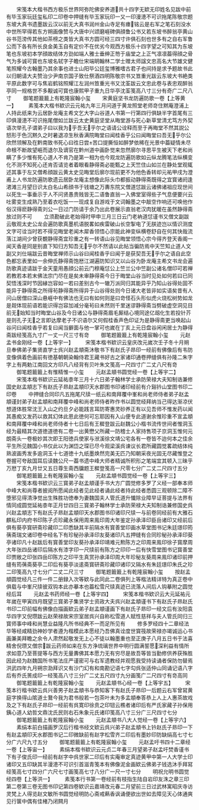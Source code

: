 <!-- { "loadSidebar": true } -->
　　宋笺本大楷书西方极乐世界阿弥陀佛安养道共十四字无欵无印姓名见跋中前有毕玉家玩廷玺私印二印卷中押缝有毕玉家玩印一又一印漫漶不可识拖尾陈敬宗题东坡大真书遗墨跋云汉以前无大真书润州金山寺足有瘗铭云是右军之笔石刻没水中世所罕得若东方朔画像赞与大唐中兴颂磨崕碑俱顔鲁公书又若东坡书醉翁亭黄山谷书范滂传其他如茶榜之类皆大真书方圆可经三四寸许俱石刻也世多有之自右军鲁公而下各有所长良金美玉自有定价不在优劣今观西方极乐十四字望之可知其为东坡笔也东坡初本学顔故结体方劲如端人雅士垂绅正笏于庙堂之上正气凛凛葢得顔之骨气为多诚可寳也东坡名轼字子瞻仕宋端眀翰林二学士赠太师諡文忠高名大节雄文健笔照耀今古翰墨乃其余事也进士山阳毕公廷玺博雅嗜古君子也间持是求予题故书此以归朝请大夫赞治少尹南京国子致仕祭酒四明陈敬宗书又笪重光跋云东坡大书絶类平原此数字可与焦岩鹤铭照耀江左润州笪重光书又沈荃跋云文忠此卷与表忠观醉翁亭同一规格世不多觏诚可寳也康熙甲子重九日华亭沈荃笺高八寸三分有奇广二尺八寸
　　御笔题籖籖上有乾隆宸翰小玺
　　宋黄庭坚书龙防遍防歌一卷【上等黄一】
　　素笺本大楷书欵识云元祐九年三月问道于黄龙照堂老师竒住黙庵澄浦上人持此纸来为云居卧龙庵主希文乞大字山谷道人书第一行第四行俱缺半字首尾有三印俱漫漶不可识拖尾僧如兰跋云太史黄庭坚堂从晦堂游与死心新草堂清尤笃方外契语次举孔子谓弟子曰以我为乎吾无乎尔之语请公诠释而至于再晦堂不然其説公怒形于色沉黙久之时暑退凉生秋香满院晦堂曰闻桂香乎公曰闻晦堂曰吾无乎尔公欣然领解及在黔南致书死心曰徃日尝苦口提撕恒如醉梦依稀在光景中葢疑情未尽命根不断故望崕而退尔及谪官在黔州道中画卧觉来忽然廓尔寻思平生被天下老和尚瞒了多少惟有死心道人不肯乃是第一相为也今观龙防遍防歌如云纵龙腾笔法纵横变化不测不知死心还肯否请览者着眼看静得斋必能甄之上天竺住山如兰在静处堂观辄述其事于左又僧希顔跋云黄太史见晦堂后廓尔现前更不为他色香转却元祐甲戌为澄甫上人书龙防遍防歌遗云居卧龙庵主想像此际头巾都振动静得斋既得之宜寳诸阏逢涒滩三月望日识太白名山希顔书于钱塘之万夀东院又僧道怤跋云诸佛诸祖应现世间以死生一事垂示于人不问贤愚贵贱皆无二语鲁直翁一入佛堂室得些子气息便要兴云吐雾变生成熟乃至着衣吃饭一一现成复自游戏于文词翰墨之中敲空作响还可唤他作俗汉得麽静得斋刘公一日过门防请于余乃出此卷展示直翁老汉肉犹暖在虽然静得斋放过则不可
　　立须勘破此老始得时甲申三月三日云门老衲道怤谨书又僧文副跋云敬观太史公龙会遍防歌真墨机语脱畧如疾雷破山长空掣电了无朕迹岂以情识测度文字可诠当时若不得见晦堂老闻木犀香领悟心宗能此神变纵横卷舒自在何其快哉流落江湖间少曾获覩静得斋宜珍重之有一转语山谷见晦堂领悟心宗今得齐登天香阁一闻天香是同是别直下知归方知吾无乎尔不然请以此帖当徧防焉中天竺知止道人文副又刘仕端跋云昔晦堂禅师示山谷曰闻桂香乎曰闻于是获契吾无乎尔之语自此空色都忘表里如一余伸氏静得斋饱厯江湖遍防知识又以山谷为卧龙庵主希文书龙会遍防歌真迹请跋于金天童用愚顔公前云门穆庵怤公上竺兰公中竺副公诸名僧印可若禅若教若本若末佛法宗门尽在是矣未审静得斋今日于晦堂山谷当时见处如何若曰已同契悟浅深时节因縁岂容如一若曰差别古今一辙万派同归其能异乎乃知山谷得处固不能异于静得斋之所得茍静得斋所得异于山谷得处则今日诸大老皆非如实语矣昔有人问山居僧曰深山悬崕中有佛法也无曰有如何则是曰竒怪石头形似虎火烧松树势如龙是觌体现前语若能识得岂容加减分毫茍曰未然则千里迷谬静得斋当劈破虚空洞见目前无始知当时晦堂山谷及今日诸公与静得斋眉毛厮结心境同途亿刼化生若投针芥是则孔子无之言即达摩老子不识语尔又何假桂香声色印证为是静得斋更当唤起山谷问曰闻桂香乎若复曰闻当擗面与他一掌可也嵗在丁亥上元日盘谷闲闲居士为静得斋跋经笺高九寸广一丈一尺三寸有竒
　　御笔题籖籖上有乾隆宸翰小玺
　　元赵孟书金刚经一卷【上等宇一】
　　宋笺本楷书欵识云皇庆改元嵗次壬子冬十月朔旦奉佛弟子集贤直学士呉兴赵孟頫斋沐敬书下有赵氏子昻印一经前有佛像后有韦防变像俱着色画前有徳基朝朝染翰侍君王藏书好古之家诸印通卷押缝俱有孙隆二朱字字上有两勅江南回文方印凡八经背有贝叶朱文笺高一尺四寸广二丈八尺有竒
　　御笔题籖籖上有惟精惟一小玺
　　元赵孟頫书圆觉经一卷【上等宇二】
　　宋笺本楷书欵识云延祐桼年三月十六日弟子翰林学士承防荣禄大夫知制诰兼修国史赵孟頫志下有赵氏子昻赵孟頫印天水郡图书印诸印经前有介谿钤山堂图书印二印卷
　　中押缝合同印凡五拖尾尺牍一纸云和南拜覆中峯和尚老师侍者弟子赵孟頫谨封弟子赵孟頫和南拜覆中峰和尚老师侍者昨作书以圆觉经拜纳当己得达渐凉伏想道体胜常沈王入山之约旦夕必能践言耳防寄惠灵砂养正有以见吾师不惟发药以闻其愚痴又发药以救其幻体此恩此徳何可忘耶因有入山便专此道谢余惟珍重不宣孟頫和南拜覆中峰和尚老师侍者十七日后有王穉登跋云赵魏公小楷书流传世间者惟洞玉经为最精其次道徳道徳有二卷一出黄懋父所藏一防稽士人家持售项子京洞玉惟何元朗斋头一卷极妙其次即王阳徳兵使家与洑溪徐文靖公宅各有一卷皆不迨何本之佳余平生所见魏国小书仅此以为渊岱之琛已尽今观梁溪呉谏议长君所藏圆觉畧疏结体纯熟波画秀发多逾洞玉十七道徳十九纸墨焕然完美无匹乃知朝采夜光固无尽藏惟登之卷握可夸敌国耳后读魏公尺一葢书遗中峰大师者精诚所积形之笔端宜其顿入三昧乎万厯丁亥九月廿又五日尊生斋西牖题王穉登笺高一尺零七分广二丈二尺四寸五分
　　御笔题籖籖上有乾隆宸翰小玺
　　元赵孟頫书圆觉经一卷【上等宇三】
　　宋笺本楷书欵识云三寳弟子赵孟頫谨手书大方广圆觉修多罗了义经一部奉本师中峰大和尚尊者披阅所愿闻此经者见此经者诵此经者持此经者悉圆三观顿除二障不堕邪见得清浄觉出生殊胜功徳奉为妻魏国夫人管氏道升懴除业障早证菩提与法界有情同成圆觉延祐桼年正月廿四日三寳弟子翰林学士承防荣禄大夫知制诰兼修国史呉兴赵孟頫志下有赵氏子昻赵孟頫印天水郡图书印诸印尺牍一与前卷同经前有大雅石麒私印内府书印陈子贞珍藏永保用周来鳯印周大年鉴定孙承泽印臣岳诸印又经前后俱有葵亭寳研斋珍藏印二印悉缺其半前隔水有寳善堂印画水草堂图书记朱廷璟印筠蒨斋瑞文诸印卷中经名下有珍秘孙承泽印友葵诸印凡五押缝有合同珍秘孙承泽印葵亭诸印凡十赵跋后有寳善堂印友葵孙承泽印靖难元勲陈方之印周来鳯印徐子寳摩周大年张四岳诸印后隔水有漆字印一尺牍前有陈方之印印一后有快雪堂图书记寳善堂印贾敞之印张四岳印陈方之印平生真赏孙承泽印周大年珍秘友葵周来鳯印诸印前押缝有筠蒨斋葵亭二印后有葵亭淡逺斋寳研斋珍藏印诸印又隔水有朱廷璟印朱氏之珍二印笺高九寸七分广二丈二尺三寸
　　御笔题籖籖上有乾隆宸翰小玺
　　按赵孟頫圆觉经凡三件一件二册録入次等欵与此同此二卷俱列上等楷法精详特为真正卷中俱载与中峯尺牍彼双钩本此亦摹本也葢松雪尺牍真迹已流落人间后人钩摹附之圆觉经后耳
　　元赵孟书药师经一卷【上等宇四】
　　宋笺本楷书欵识云大元延祐元年嵗在甲寅四月既望三寳弟子集贤学士资政大夫呉兴赵孟頫谨书下有赵氏子昻赵氏书印二印前幅有佛像白描画欵云弟子赵孟頫谨画下有赵氏子昻印一经文后有汝阳袁华四字又倪瓒跋云赵荣禄故宋宗室居呉兴自称松雪道人赋性慈祥与夫人管氏同归三寳师事中峰和尚慧业益隆凡所书经典不一而足所见有
　　修多罗经四十二章经法华等经咸精劲神妙学者遵为楷模此本愿经乃吾佛真诠度世寳筏故荣禄亦竭诚运心书画兼美拜瞻之余令人肃然起敬发无上心不徒以翰墨重也至正庚子八月五日书于法喜精舍倪瓒又僧宗跋云药师如来在东方浄琉璃世界中明行圆满誓愿深利益有情所求如意乃至菩提等与西方无量夀佛其本愿力无有穷尽是故吾等皆当勤修供养获殊胜因此经为赵魏国所书笔法庄严谨密可与右军遗教经并观愿我受持读诵者保防勿替焉洪武四年九月朔宗泐拜识又有沙门幻有和南勘记语七字勾呉张适仲山同诵记语八字后有乔氏篑成印一经笺高八寸三分广二丈五尺四寸九分画笺广二尺四寸有竒高同
　　御笔题籖籖上有乾隆宸翰小玺
　　元赵孟頫书心经一卷【上等宇五】
　　宋笺本行楷书欵云呉兴善男子赵孟頫书与恭知客下有赵氏子昻印一后题云右军曾冩黄庭字换得山隂道士鵞今我为君书般若一包茶叶未为多孟頫奉答恭上人上人惠茶故戏及之下有赵氏子昻印一经前有呉寛印徐贲之印钮云樵者诸印后有严氏家藏子孙保用銕心道人幼哲文鼎沈氏民则右石朱象元氏诸印笺高八寸三分广三尺四寸七分
　　御笔题籖籖上有乾隆宸翰小玺
　　元赵孟頫书八大人觉经一卷【上等宇六】
　　素绢本前白描画罗汉后行楷书经文欵云呉兴弟子赵孟頫书上钤赵氏子昻印一下有赵孟頫印天水郡图书记二印微缺前有赵字松雪齐二印后有墨妙印防缺绢高七寸七分广六尺九寸五分
　　御笔题籖籖上有乾隆宸翰小玺
　　元赵孟吁书四十二章经一卷【上等宙一】
　　素绢本楷书欵识云元贞二年春三月望弟子赵孟吁焚香谨书下有子俊氏印一经前有赵字中呉世家二印后有实庵审定真迹黄甲中第一人大学士印诸印又五印缺其半漫漶不可识引首滋青笺本有佛像泥金画欵云佛弟子钱选沐手拜冩经笺高七寸四分广六尺七寸画笺高七寸八分广一尺一寸七分
　　明祝允明书圆觉经四卷【上等洪一】
　　素笺本行书第一卷经前有枝指生陆自岩印友洙之章三印第二卷第三卷无图书印记第四卷欵识云嘉靖改元春二月望前三日过武林寓昭庆寺访灵梵上人得览赵文敏所书圆觉经明防心斋戒爇香讽诵便欲出世如去障见天心体通爽见行箧中偶有佳楮乃闭闗月
